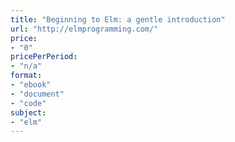 ```yaml
---
title: "Beginning to Elm: a gentle introduction"
url: "http://elmprogramming.com/"
price: 
- "0"
pricePerPeriod: 
- "n/a"
format: 
- "ebook"
- "document"
- "code"
subject: 
- "elm"
---
```

